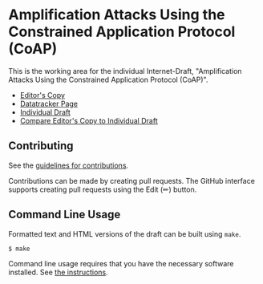 # Amplification Attacks Using the Constrained Application Protocol (CoAP)

This is the working area for the individual Internet-Draft, "Amplification Attacks Using the Constrained Application Protocol (CoAP)".

* [Editor's Copy](https://t2trg.github.io/t2trg-amplification-attacks/draft-irtf-t2trg-amplification-attacks.html)
* [Datatracker Page](https://datatracker.ietf.org/doc/draft-irtf-t2trg-amplification-attacks)
* [Individual Draft](https://datatracker.ietf.org/doc/html/draft-irtf-t2trg-amplification-attacks)
* [Compare Editor's Copy to Individual Draft](https://t2trg.github.io/t2trg-amplification-attacks/#go.draft-irtf-t2trg-amplification-attacks.diff)


## Contributing

See the
[guidelines for contributions](https://github.com/emanjon/draft-irtf-t2trg-amplification-attacks/blob/main/CONTRIBUTING.md).

Contributions can be made by creating pull requests.
The GitHub interface supports creating pull requests using the Edit (✏) button.


## Command Line Usage

Formatted text and HTML versions of the draft can be built using `make`.

```sh
$ make
```

Command line usage requires that you have the necessary software installed.  See
[the instructions](https://github.com/martinthomson/i-d-template/blob/main/doc/SETUP.md).

